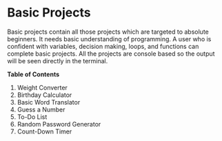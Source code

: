 # Basic Projects

Basic projects contain all those projects which are targeted to absolute
beginners. It needs basic understanding of programming. A user who is confident
with variables, decision making, loops, and functions can complete basic
projects.
All the projects are console based so the output will be seen directly in the
terminal.




**Table of Contents**

1. Weight Converter
2. Birthday Calculator
3. Basic Word Translator
4. Guess a Number
5. To-Do List
6. Random Password Generator
7. Count-Down Timer
